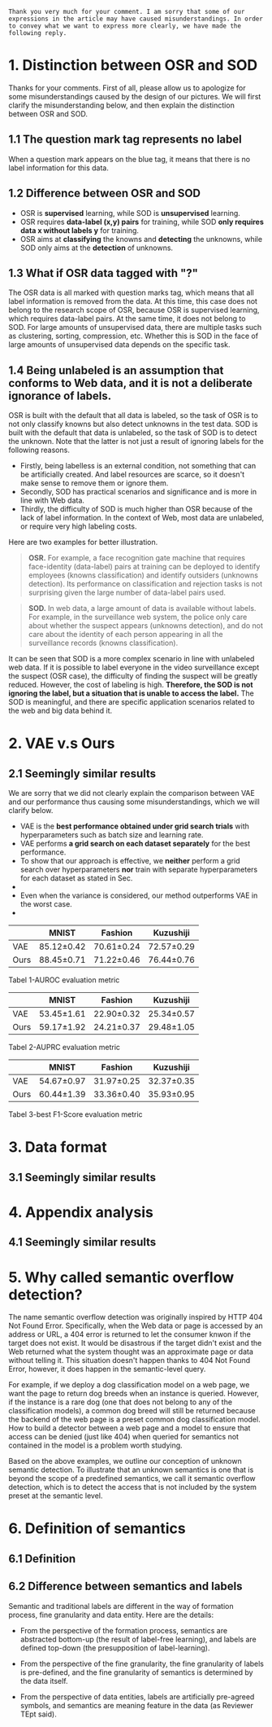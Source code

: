 ```
Thank you very much for your comment. I am sorry that some of our expressions in the article may have caused misunderstandings. In order to convey what we want to express more clearly, we have made the following reply.
```
# 1. Distinction between OSR and SOD
Thanks for your comments. First of all, please allow us to apologize for some misunderstandings caused by the design of our pictures. We will first clarify the misunderstanding below, and then explain the distinction between OSR and SOD.

## 1.1 The question mark tag represents no label
When a question mark appears on the blue tag, it means that there is no label information for this data.

## 1.2 Difference between OSR and SOD
- OSR is **supervised** learning, while SOD is **unsupervised** learning. 
- OSR requires **data-label (x,y) pairs** for training, while SOD **only requires data x without labels y** for training. 
- OSR aims at **classifying** the knowns and **detecting** the unknowns, while SOD only aims at the **detection** of unknowns.

## 1.3 What if OSR data tagged with "?"
The OSR data is all marked with question marks tag, which means that all label information is removed from the data. At this time, this case does not belong to the research scope of OSR, because OSR is supervised learning, which requires data-label pairs. At the same time, it does not belong to SOD. For large amounts of unsupervised data, there are multiple tasks such as clustering, sorting, compression, etc. Whether this is SOD in the face of large amounts of unsupervised data depends on the specific task.

## 1.4 Being unlabeled is an assumption that conforms to Web data, and it is not a deliberate ignorance of labels.
OSR is built with the default that all data is labeled, so the task of OSR is to not only classify knowns but also detect unknowns in the test data. SOD is built  with the default that data is unlabeled, so the task of SOD is to detect the unknown. Note that the latter is not just a result of ignoring labels for the following reasons. 

- Firstly, being labelless is an external condition, not something that can be artificially created. And label resources are scarce, so it doesn't make sense to remove them or ignore them.
- Secondly, SOD has practical scenarios and significance and is more in line with Web data. 
- Thirdly, the difficulty of SOD is much higher than OSR because of the lack of label information. In the context of Web, most data are unlabeled, or require very high labeling costs. 

Here are two examples for better illustration.

>**OSR.** For example, a face recognition gate machine that requires face-identity (data-label) pairs at training can be deployed to identify employees (knowns classification) and identify outsiders (unknowns detection). Its performance on classification and rejection tasks is not surprising given the large number of data-label pairs used.

>**SOD.** In web data, a large amount of data is available without labels. For example, in the surveillance web system, the police only care about whether the suspect appears (unknowns detection), and do not care about the identity of each person appearing in all the surveillance records (knowns classification). 

It can be seen that SOD is a more complex scenario in line with unlabeled web data. If it is possible to label everyone in the video surveillance except the suspect (OSR case), the difficulty of finding the suspect will be greatly reduced. However, the cost of labeling is high. **Therefore, the SOD is not ignoring the label, but a situation that is unable to access the label.** The SOD is meaningful, and there are specific application scenarios related to the web and big data behind it.

# 2. VAE v.s Ours

## 2.1 Seemingly similar results
We are sorry that we did not clearly explain the comparison between VAE and our performance thus causing some misunderstandings, which we will clarify below.

- VAE is the **best performance obtained under grid search trials** with hyperparameters such as batch size and learning rate.
- VAE performs **a grid search on each dataset separately** for the best performance.
- To show that our approach is effective, we **neither** perform a grid search over hyperparameters **nor** train with separate hyperparameters for each dataset as stated in Sec.
- 
- Even when the variance is considered, our method outperforms VAE in the worst case.
- 
|      | MNIST      | Fashion     | Kuzushiji   |
|------|------------|-------------|-------------|
| VAE  | 85.12±0.42 | 70.61±0.24  |  72.57±0.29 |
| Ours | 88.45±0.71 |  71.22±0.46 | 76.44±0.76  |
Tabel 1-AUROC evaluation metric

|      | MNIST      | Fashion     | Kuzushiji   |
|------|------------|-------------|-------------|
| VAE  | 53.45±1.61 | 22.90±0.32  |  25.34±0.57 |
| Ours | 59.17±1.92 |  24.21±0.37 | 29.48±1.05  |
Tabel 2-AUPRC evaluation metric

|      | MNIST      | Fashion     | Kuzushiji   |
|------|------------|-------------|-------------|
| VAE  | 54.67±0.97 | 31.97±0.25  |  32.37±0.35 |
| Ours | 60.44±1.39 |  33.36±0.40 | 35.93±0.95  |
Tabel 3-best F1-Score evaluation metric

# 3. Data format

## 3.1 Seemingly similar results


# 4. Appendix analysis

## 4.1 Seemingly similar results


# 5. Why called semantic overflow detection?

The name semantic overflow detection was originally inspired by HTTP 404 Not Found Error. Specifically, when the Web data or page is accessed by an address or URL, a 404 error is returned to let the consumer knwon if the target does not exist. It would be disastrous if the target didn't exist and the Web returned what the system thought was an approximate page or data without telling it. This situation doesn't happen thanks to 404 Not Found Error, however, it does happen in the semantic-level query.

For example, if we deploy a dog classification model on a web page, we want the page to return dog breeds when an instance is queried. However, if the instance is a rare dog (one that does not belong to any of the classification models), a common dog breed will still be returned because the backend of the web page is a preset common dog classification model. How to build a detector between a web page and a model to ensure that access can be denied (just like 404) when queried for semantics not contained in the model is a problem worth studying. 

Based on the above examples, we outline our conception of unknown semantic detection. To illustrate that an unknown semantics is one that is beyond the scope of a predefined semantics, we call it semantic overflow detection, which is to detect the access that is not included by the system preset at the semantic level.



# 6. Definition of semantics

## 6.1 Definition


## 6.2 Difference between semantics and labels
Semantic and traditional labels are different in the way of formation process, fine granularity and data entity. Here are the details:

- From the perspective of the formation process, semantics are abstracted bottom-up (the result of label-free learning), and labels are defined top-down (the presupposition of label-learning).

- From the perspective of the fine granularity, the fine granularity of labels is pre-defined, and the fine granularity of semantics is determined by the data itself.

- From the perspective of data entities, labels are artificially pre-agreed symbols, and semantics are meaning feature in the data (as Reviewer TEpt said).
<!--stackedit_data:
eyJoaXN0b3J5IjpbLTE5MTg4NjgxOTgsMTUxNjkyMzYwOSwtNj
c1Mzg2NDA0LDEwNTEyODIxMDQsLTExNTk5MzkwNjgsMTk3NjY4
NTQ2OCwtMzc0MzMyNTYsMTQ2MzYzMjg2MV19
-->